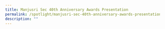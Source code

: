 ```yaml
---
title: Manjusri Sec 40th Anniversary Awards Presentation
permalink: /spotlight/manjusri-sec-40th-anniversary-awards-presentation/
description: ""
---
```

